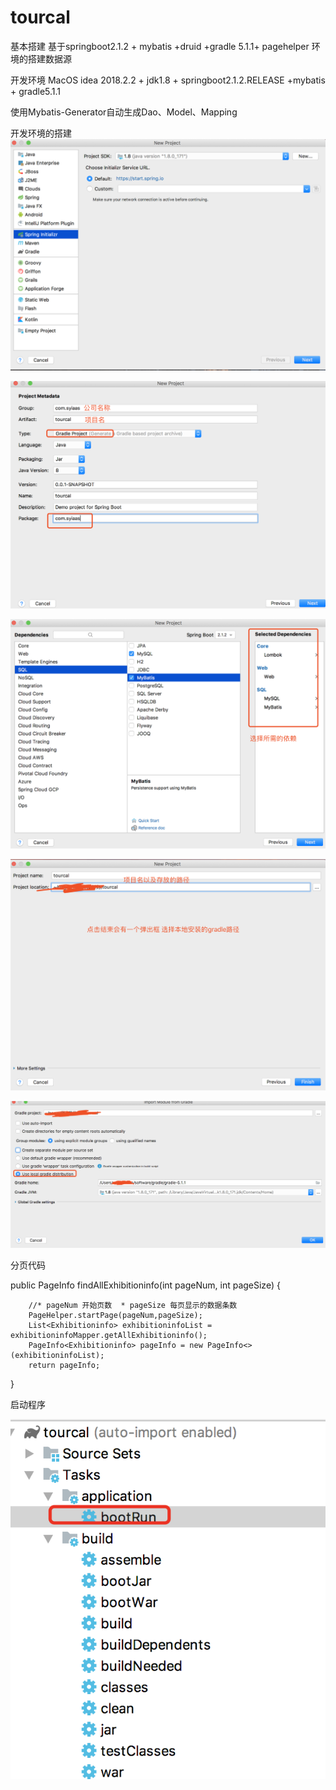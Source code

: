 # tourcal


基本搭建 基于springboot2.1.2 + mybatis +druid +gradle 5.1.1+ pagehelper 环境的搭建数据源

开发环境 MacOS idea 2018.2.2 + jdk1.8 + springboot2.1.2.RELEASE +mybatis + gradle5.1.1

使用Mybatis-Generator自动生成Dao、Model、Mapping 

开发环境的搭建 
  ![Image text](https://github.com/shanewds/Image/blob/master/image/tourcal-1.png)
  
  ![Image text](https://github.com/shanewds/Image/blob/master/image/tourcal-2.png)
  
  ![Image text](https://github.com/shanewds/Image/blob/master/image/tourcal-3.png)
  
  ![Image text](https://github.com/shanewds/Image/blob/master/image/tourcal-4.png)
  
  ![Image text](https://github.com/shanewds/Image/blob/master/image/TfourProbe-five.png)



分页代码

 public PageInfo findAllExhibitioninfo(int pageNum, int pageSize) {
 
        //* pageNum 开始页数  * pageSize 每页显示的数据条数
        PageHelper.startPage(pageNum,pageSize);
        List<Exhibitioninfo> exhibitioninfoList = exhibitioninfoMapper.getAllExhibitioninfo();
        PageInfo<Exhibitioninfo> pageInfo = new PageInfo<>(exhibitioninfoList);
        return pageInfo;
        
 }


启动程序  

 ![Image text](https://github.com/shanewds/Image/blob/master/image/tourcal-5.png)
 




